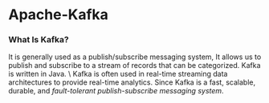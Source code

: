 # Apache-Kafka
### What Is Kafka?
It is generally used as a publish/subscribe messaging system, It allows us to publish and subscribe to a stream of records that can be categorized. Kafka is written in Java.
\ Kafka is often used in real-time streaming data architectures to provide real-time analytics. Since Kafka is a fast, scalable, durable, and *fault-tolerant publish-subscribe messaging system*.
